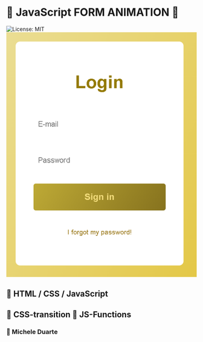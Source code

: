 # 🌠  JavaScript FORM ANIMATION 🌠  
![License: MIT](https://img.shields.io/badge/License-MIT-green.svg)   
![alt](https://github.com/digidatservs/images/blob/629723cbdc037bf49d17bac47bf29975727a5459/Login_form_js_01.png)

## 📂 HTML / CSS / JavaScript
## 🔖 CSS-transition 🔖 JS-Functions
### 🔧 Michele Duarte
